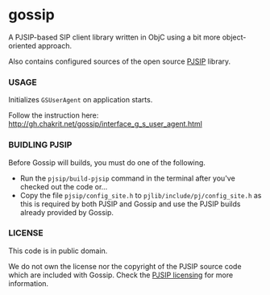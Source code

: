 gossip
======

A PJSIP-based SIP client library written in ObjC using a bit more object-oriented approach.

Also contains configured sources of the open source [PJSIP](http://www.pjsip.org/) library.

### USAGE

Initializes `GSUserAgent` on application starts.

Follow the instruction here: http://gh.chakrit.net/gossip/interface_g_s_user_agent.html

### BUIDLING PJSIP

Before Gossip will builds, you must do one of the following.

* Run the `pjsip/build-pjsip` command in the terminal after you've checked out the code or...
* Copy the file `pjsip/config_site.h` to `pjlib/include/pj/config_site.h` as this is required
  by both PJSIP and Gossip and use the PJSIP builds already provided by Gossip.

### LICENSE

This code is in public domain.

We do not own the license nor the copyright of the PJSIP source code which are included
with Gossip. Check the [PJSIP licensing](http://www.pjsip.org/licensing.htm) for more
information.


